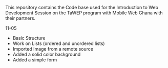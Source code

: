 This repository contains the Code base used for the Introduction to Web 
Development Session on the TaWEP program with Mobile Web Ghana with 
their partners.

11-05
- Basic Structure
- Work on Lists (ordered and unordered lists)
- Imported Image from a remote source
- Added a solid color background
- Added a simple form
